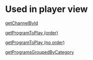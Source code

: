 # Used in player view

[getChannelById](http://fo-orange.preprod.hubee.tv/Channels/getChannelById.json?channelId=2)

[getProgramToPlay (order)](http://fo-orange.preprod.hubee.tv/Programs/getProgramToPlay.json?channelId=1&stbDate=1460039467&programOrder=undefined&playlistOrder=undefined)

[getProgramToPlay (no order)](http://fo-orange.preprod.hubee.tv/Programs/getProgramToPlay.json?channelId=1&stbDate=1460039470&playlistId=182&programOrder=0&playlistOrder=-1&finishedPlaylist=182)

[getProgramsGroupedByCategory](http://fo-orange.preprod.hubee.tv/Programs/getProgramsGroupedByCategory.json?channelId=4&nbProgramByCategory=10)
